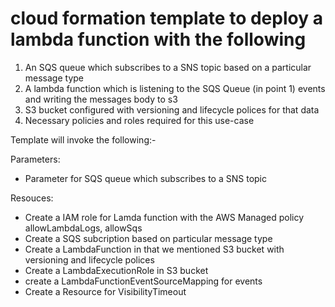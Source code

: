 # cloud formation template to deploy a lambda function with the following

1. An SQS queue which subscribes to a SNS topic based on a particular message type
2. A lambda function which is listening to the SQS Queue (in point 1) events and writing the
messages body to s3
3. S3 bucket configured with versioning and lifecycle polices for that data
4. Necessary policies and roles required for this use-case


Template will invoke the following:-

Parameters:

* Parameter for SQS queue which subscribes to a SNS topic

Resouces:

* Create a IAM role for Lamda function with the AWS Managed policy allowLambdaLogs, allowSqs
* Create a SQS subcription based on  particular message type
* Create a LambdaFunction in that we mentioned S3 bucket with versioning and lifecycle polices
* Create a LambdaExecutionRole in S3 bucket
* create a LambdaFunctionEventSourceMapping for events
* Create a Resource for VisibilityTimeout